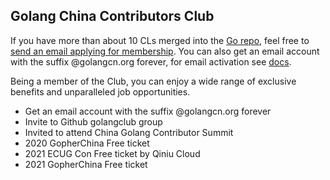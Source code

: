 ## Golang China Contributors Club

If you have more than about 10 CLs merged into the [Go repo](https://github.com/golang/go), feel free to [send an email applying for membership](mailto:contact@golangcn.org). You can also get an email account with the suffix @golangcn.org forever, for email activation see [docs](https://golangcn.org/blog/email-settings).

Being a member of the Club, you can enjoy a wide range of exclusive benefits and unparalleled job opportunities.

- Get an email account with the suffix @golangcn.org forever
- Invite to Github golangclub group
- Invited to attend China Golang Contributor Summit
- 2020 GopherChina Free ticket
- 2021 ECUG Con Free ticket by Qiniu Cloud
- 2021 GopherChina Free ticket
